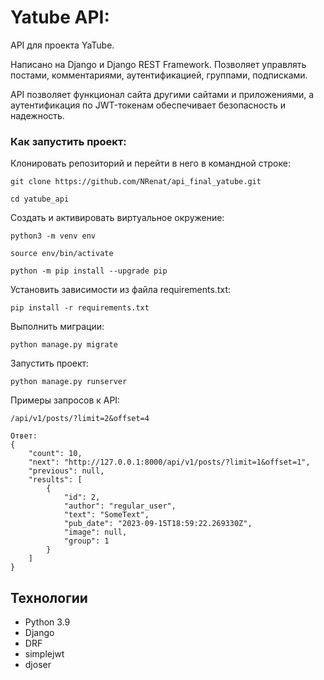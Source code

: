 # Yatube API:
API для проекта YaTube.

Написано на Django и Django REST Framework. Позволяет управлять постами, комментариями, аутентификацией, группами, подписками.

API позволяет функционал сайта другими сайтами и приложениями, а аутентификация по JWT-токенам обеспечивает безопасность и надежность.

### Как запустить проект:

Клонировать репозиторий и перейти в него в командной строке:

```
git clone https://github.com/NRenat/api_final_yatube.git
```

```
cd yatube_api
```

Cоздать и активировать виртуальное окружение:

```
python3 -m venv env
```

```
source env/bin/activate
```

```
python -m pip install --upgrade pip
```

Установить зависимости из файла requirements.txt:

```
pip install -r requirements.txt
```

Выполнить миграции:

```
python manage.py migrate
```

Запустить проект:

```
python manage.py runserver
```

Примеры запросов к API:

```
/api/v1/posts/?limit=2&offset=4 

Ответ:
{
    "count": 10,
    "next": "http://127.0.0.1:8000/api/v1/posts/?limit=1&offset=1",
    "previous": null,
    "results": [
        {
            "id": 2,
            "author": "regular_user",
            "text": "SomeText",
            "pub_date": "2023-09-15T18:59:22.269330Z",
            "image": null,
            "group": 1
        }
    ]
}
```

## Технологии
* Python 3.9
* Django
* DRF
* simplejwt
* djoser
